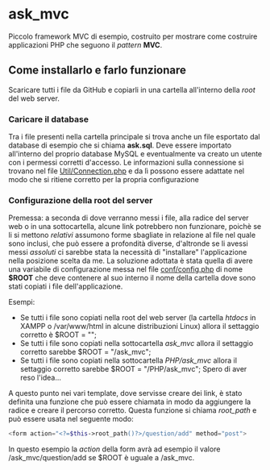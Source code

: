 # ask_mvc
Piccolo framework MVC di esempio, costruito per mostrare come costruire applicazioni PHP che seguono il *pattern* **MVC**.

## Come installarlo e farlo funzionare
Scaricare tutti i file da GitHub e copiarli in una cartella all'interno della *root* del web server.

### Caricare il database
Tra i file presenti nella cartella principale si trova anche un file esportato dal database di esempio che si chiama **ask.sql**. Deve essere importato all'interno del proprio database MySQL e eventualmente va creato un utente con i permessi corretti d'accesso. Le informazioni sulla connessione si trovano nel file [Util/Connection.php](https://github.com/alessandro-bugatti/ask_mvc/blob/master/Util/Connection.php) e da lì possono essere adattate nel modo che si ritiene corretto per la propria configurazione

### Configurazione della root del server
Premessa: a seconda di dove verranno messi i file, alla radice del server web o in una sottocartella, alcune link potrebbero non funzionare, poichè se li si mettono *relativi* assumono forme sbagliate in relazione al file nel quale sono inclusi, che può essere a profondità diverse, d'altronde se li avessi messi *assoluti* ci sarebbe stata la necessità di "installare" l'applicazione nella posizione scelta da me. La soluzione adottata è stata quella di avere una variabile di configurazione messa nel file [conf/config.php](https://github.com/alessandro-bugatti/ask_mvc/blob/master/conf/config.php) di nome **$ROOT** che deve contenere al suo interno il nome della cartella dove sono stati copiati i file dell'applicazione.

Esempi:
* Se tutti i file sono copiati nella root del web server (la cartella *htdocs* in XAMPP o /var/www/html in alcune distribuzioni Linux) allora il settaggio corretto è $ROOT = "";
* Se tutti i file sono copiati nella sottocartella *ask_mvc* allora il settaggio corretto sarebbe $ROOT = "/ask_mvc";
* Se tutti i file sono copiati nella sottocartella *PHP/ask_mvc* allora il settaggio corretto sarebbe $ROOT = "/PHP/ask_mvc";
Spero di aver reso l'idea...

A  questo punto nei vari template, dove servisse creare dei link, è stato definita una funzione che può essere chiamata in modo da aggiungere la radice e creare il percorso corretto. Questa funzione si chiama *root_path* e può essere usata nel seguente modo:

```php
<form action="<?=$this->root_path()?>/question/add" method="post">
```

In questo esempio la *action* della form avrà ad esempio il valore /ask_mvc/question/add se $ROOT è uguale a /ask_mvc.
